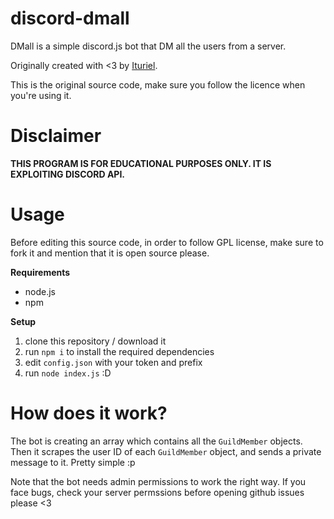 # discord-dmall
DMall is a simple discord.js bot that DM all the users from a server.

Originally created with <3 by [Ituriel](https://github.com/nulledituriel).

This is the original source code, make sure you follow the licence when you're using it.

# Disclaimer

**THIS PROGRAM IS FOR EDUCATIONAL PURPOSES ONLY. IT IS EXPLOITING DISCORD API.**

# Usage
Before editing this source code, in order to follow GPL license, make sure to fork it and mention that it is open source please.

**Requirements**
- node.js
- npm

**Setup**
1. clone this repository / download it
2. run `npm i` to install the required dependencies
3. edit `config.json` with your token and prefix
4. run `node index.js` :D

# How does it work?

The bot is creating an array which contains all the `GuildMember` objects. Then it scrapes the user ID of each `GuildMember` object, and sends a private message to it.
Pretty simple :p

Note that the bot needs admin permissions to work the right way. If you face bugs, check your server permssions before opening github issues please <3
